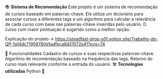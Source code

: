 📚 **Sistema de Recomendação**
Este projeto é um sistema de recomendação de cursos baseado em palavras-chave. Ele utiliza um dicionário para associar cursos a diferentes tags e um algoritmo para calcular a relevância de cada curso com base nas palavras-chave inseridas pelo usuário. O curso com maior pontuação é sugerido como a melhor opção.

Explicação do projeto -> https://steadfast-drop-a5f.notion.site/Trabalho-de-QP-1a14dc71959780d1adfeca8d21072a41?pvs=74

🚀 Funcionalidades
Cadastro de cursos e suas respectivas palavras-chave.
Algoritmo de recomendação baseado na frequência das tags.
Retorno do curso mais relevante conforme a entrada do usuário.
🛠️ **Tecnologias utilizadas**
  Python 🐍
